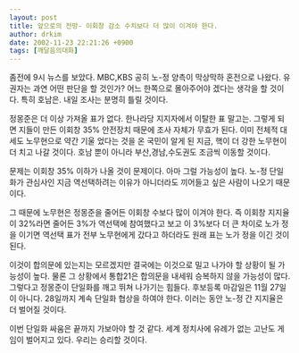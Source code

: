 ```yaml
---
layout: post
title: 앞으로의 전망- 이회창 감소 수치보다 더 많이 이겨야 한다.
author: drkim
date: 2002-11-23 22:21:26 +0900
tags: [깨달음의대화]
---
```

좀전에 9시 뉴스를 보았다. MBC,KBS 공히 노-정 양측이 막상막하 혼전으로 나왔다. 유권자는 과연 어떤 판단을 할 것인가? 어느 한쪽으로 몰아주어야 겠다는 생각을 할 것이다. 특히 호남은. 내일 조사는 분명히 틀릴 것이다.
  

  
정몽준은 더 이상 가져올 표가 없다. 한나라당 지지자에서 이탈한 표 말고는. 그렇게 되면 지들이 만든 이회창 35% 안전장치 때문에 조사 자체가 무효가 된다. 이미 전체적 대세도 노무현으로 약간 기울 었다는 것을 온 국민이 알게 된 지금, 핵이 더 강한 노무현이 더 치고 나갈 것이다. 호남 뿐이 아니라 부산,경남,수도권도 조금씩 이동할 것이다.
  

  
문제는 이회창 35% 이하가 나올 것이 문제이다. 아마 그럴 가능성이 높다. 노-정 단일화가 관심사인 지금 역선택하려는 이유가 아니더라도 끼어들고 싶은 사람이 나오기 때문이다.
  

  
그 때문에 노무현은 정몽준을 줄어든 이회창 수보다 많이 이겨야 한다. 즉 이회창 지지율이 32%라면 줄어든 3%가 역선택에 참여했다고 보고 이 3%보다 더 큰 차이로 노가 정을 이기면 역선택 표가 전부 노무현에게 갔다고 하더라도 원래 표는 노가 정을 이긴 것이 된다.
  

  
이것이 합의문에 있는지는 모르겠지만 결국에는 이것으로 밀고 나가야 할 상황이 될 가능성이 높다. 물론 그 상황에서 통합21은 합의문을 내세워 승복하지 않을 가능성이 많다. 그렇다고 정몽준이 단일화를 깨고 뛰쳐 나가기는 힘들다. 후보등록 마감일은 11월 27일이 아니다. 28일까지 계속 단일화 협상을 하여야 한다. 이러는 동안 노-정 간 지지율은 더 벌어질 것이다.
  

  
이번 단일화 싸움은 끝까지 가보아야 할 것 같다. 세계 정치사에 유례가 없는 고난도 게임이 벌어지고 있다. 우리는 승리할 것이다.